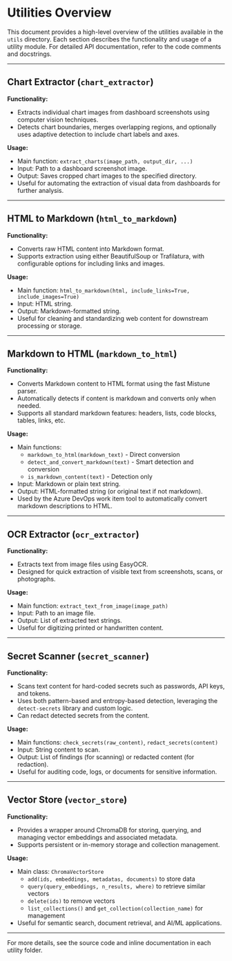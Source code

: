 # Utilities Overview

This document provides a high-level overview of the utilities available in the `utils` directory. Each section describes the functionality and usage of a utility module. For detailed API documentation, refer to the code comments and docstrings.

---

## Chart Extractor (`chart_extractor`)

**Functionality:**
- Extracts individual chart images from dashboard screenshots using computer vision techniques.
- Detects chart boundaries, merges overlapping regions, and optionally uses adaptive detection to include chart labels and axes.

**Usage:**
- Main function: `extract_charts(image_path, output_dir, ...)`
- Input: Path to a dashboard screenshot image.
- Output: Saves cropped chart images to the specified directory.
- Useful for automating the extraction of visual data from dashboards for further analysis.

---

## HTML to Markdown (`html_to_markdown`)

**Functionality:**
- Converts raw HTML content into Markdown format.
- Supports extraction using either BeautifulSoup or Trafilatura, with configurable options for including links and images.

**Usage:**
- Main function: `html_to_markdown(html, include_links=True, include_images=True)`
- Input: HTML string.
- Output: Markdown-formatted string.
- Useful for cleaning and standardizing web content for downstream processing or storage.

---

## Markdown to HTML (`markdown_to_html`)

**Functionality:**
- Converts Markdown content to HTML format using the fast Mistune parser.
- Automatically detects if content is markdown and converts only when needed.
- Supports all standard markdown features: headers, lists, code blocks, tables, links, etc.

**Usage:**
- Main functions:
  - `markdown_to_html(markdown_text)` - Direct conversion
  - `detect_and_convert_markdown(text)` - Smart detection and conversion
  - `is_markdown_content(text)` - Detection only
- Input: Markdown or plain text string.
- Output: HTML-formatted string (or original text if not markdown).
- Used by the Azure DevOps work item tool to automatically convert markdown descriptions to HTML.

---

## OCR Extractor (`ocr_extractor`)

**Functionality:**
- Extracts text from image files using EasyOCR.
- Designed for quick extraction of visible text from screenshots, scans, or photographs.

**Usage:**
- Main function: `extract_text_from_image(image_path)`
- Input: Path to an image file.
- Output: List of extracted text strings.
- Useful for digitizing printed or handwritten content.

---

## Secret Scanner (`secret_scanner`)

**Functionality:**
- Scans text content for hard-coded secrets such as passwords, API keys, and tokens.
- Uses both pattern-based and entropy-based detection, leveraging the `detect-secrets` library and custom logic.
- Can redact detected secrets from the content.

**Usage:**
- Main functions: `check_secrets(raw_content)`, `redact_secrets(content)`
- Input: String content to scan.
- Output: List of findings (for scanning) or redacted content (for redaction).
- Useful for auditing code, logs, or documents for sensitive information.

---

## Vector Store (`vector_store`)

**Functionality:**
- Provides a wrapper around ChromaDB for storing, querying, and managing vector embeddings and associated metadata.
- Supports persistent or in-memory storage and collection management.

**Usage:**
- Main class: `ChromaVectorStore`
    - `add(ids, embeddings, metadatas, documents)` to store data
    - `query(query_embeddings, n_results, where)` to retrieve similar vectors
    - `delete(ids)` to remove vectors
    - `list_collections()` and `get_collection(collection_name)` for management
- Useful for semantic search, document retrieval, and AI/ML applications.

---

For more details, see the source code and inline documentation in each utility folder.
